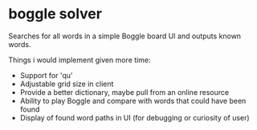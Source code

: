 # boggle solver

Searches for all words in a simple Boggle board UI and outputs known words. 

Things i would implement given more time:
- Support for 'qu'
- Adjustable grid size in client
- Provide a better dictionary, maybe pull from an online resource
- Ability to play Boggle and compare with words that could have been found
- Display of found word paths in UI (for debugging or curiosity of user)
